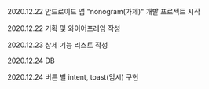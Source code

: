    2020.12.22 안드로이드 앱 "nonogram(가제)" 개발 프로젝트 시작
   
   2020.12.22 기획 및 와이어프레임 작성
   
   2020.12.23 상세 기능 리스트 작성
   
   2020.12.24 DB
   
   2020.12.24 버튼 별 intent, toast(임시) 구현
   
